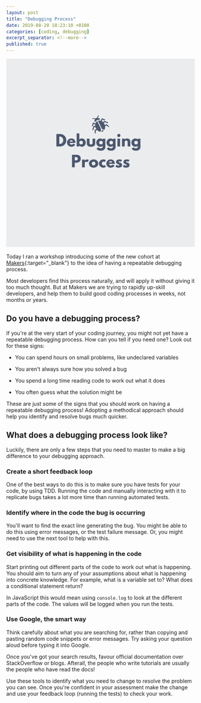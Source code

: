 ```yaml
---
layout: post
title: "Debugging Process"
date: 2019-08-20 18:23:10 +0100  
categories: [coding, debugging]
excerpt_separator: <!--more-->
published: true
---
```


![debugging process](/images/debugging-process.png)

Today I ran a workshop introducing some of the new cohort at [Makers](http://makers.tech){:target="_blank"} to the idea of having a repeatable debugging process.

<!--more-->

Most developers find this process naturally, and will apply it without giving it too much thought. But at Makers we are trying to rapidly up-skill developers, and help them to build good coding processes in weeks, not months or years.

## Do you have a debugging process?

If you're at the very start of your coding journey, you might not yet have a repeatable debugging process. How can you tell if you need one? Look out for these signs:

- You can spend hours on small problems, like undeclared variables

- You aren't always sure how you solved a bug

- You spend a long time reading code to work out what it does

- You often guess what the solution might be

These are just some of the signs that you should work on having a repeatable debugging process! Adopting a methodical approach should help you identify and resolve bugs much quicker.

## What does a debugging process look like?

Luckily, there are only a few steps that you need to master to make a big difference to your debugging approach.

### Create a short feedback loop

One of the best ways to do this is to make sure you have tests for your code, by using TDD. Running the code and manually interacting with it to replicate bugs takes a lot more time than running automated tests.

### Identify where in the code the bug is occurring

You'll want to find the exact line generating the bug. You might be able to do this using error messages, or the test failure message. Or, you might need to use the next tool to help with this.

### Get visibility of what is happening in the code

Start printing out different parts of the code to work out what is happening. You should aim to turn any of your assumptions about what is happening into concrete knowledge. For example, what is a variable set to? What does a conditional statement return?

In JavaScript this would mean using `console.log` to look at the different parts of the code. The values will be logged when you run the tests.

### Use Google, the smart way

Think carefully about what you are searching for, rather than copying and pasting random code snippets or error messages. Try asking your question aloud before typing it into Google.

Once you've got your search results, favour official documentation over StackOverflow or blogs. Afterall, the people who write tutorials are usually the people who have read the docs!

Use these tools to identify what you need to change to resolve the problem you can see. Once you're confident in your assessment make the change and use your feedback loop (running the tests) to check your work.
